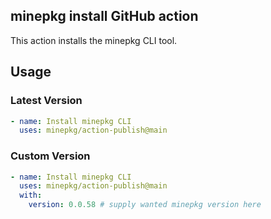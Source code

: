 ## minepkg install GitHub action

This action installs the minepkg CLI tool.

## Usage

### Latest Version

```yaml
- name: Install minepkg CLI
  uses: minepkg/action-publish@main

```

### Custom Version

```yaml
- name: Install minepkg CLI
  uses: minepkg/action-publish@main
  with:
    version: 0.0.58 # supply wanted minepkg version here
```